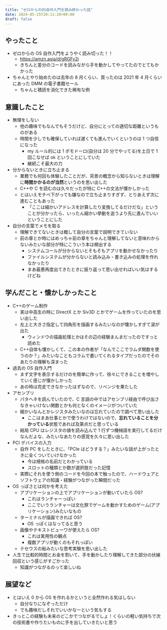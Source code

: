 ```yaml
---
title: "ゼロからのOS自作入門を読み終わった話"
date: 2024-05-25T20:11:20+09:00
draft: false
---
```


## やったこと
* ゼロからの OS 自作入門をようやく読み切った！！
  * https://amzn.asia/d/gRGFy2i
  * きちんと差分のコードを読みながら手を動かしてやってたのでとてもかかった
* ちゃんとやり始めたのは去年の 8 月くらい、買ったのは 2021 年 4 月くらいにあった DMM の電子書籍セール
  * ちゃんと積読を消化できた稀有な例

<!--more-->

## 意識したこと
* 無理をしない
  * 他の趣味でもなんでもそうだけど、自分にとっての適切な距離というものがある
  * 時間を少しでも確保していれば遅くても進んでいくというのは 1 つ自信になった
    * my ルール的には 1 ポモドーロ(自分は 20 分でやってる)を土日で 1 回こなせば ok ということにしていた
    * 継続こそ最大の力
* 分からないときに立ち止まる
  * 業務でも何回も体験したことだが、背景の概念から知らないときは理解に**時間かかるのが当然**というのを思い出した
  * C++や C を読むのは久々だったが特に C++の文法が懐かしかった
  * とはいえモチベ下がっても嫌なので立ち止まりすぎず、とりあえず次に進むこともあった
    * 「ここは細かいアドレスを計算したり変換してるだけだな」ということが分かったら、いったん細かい挙動を追うより先に進んでいいということにした
* 自分の言葉でメモを取る
  * 理解できてないときは概して自分の言葉で説明できていない
  * 前の章とか時にはめっちゃ前の章をちゃんと理解してないと意味わからないみたいな部分が特にこういう本は頻出する
    * システムコールが分からないとそもそもアプリを動かせなかったり
    * ファイルシステムが分からないと読み込み・書き込みの処理を作れなかったり
    * まあ最悪再度出てきたときに振り返って思い出せればいい気はするけどね

## 学んだこと・懐かしかったこと
* C++のゲーム制作
  * 実は中高生の時に DirectX とか Siv3D とかでゲームを作っていたのを思い出した
  * 左上と大きさ指定して四角形を描画するみたいなのが懐かしすぎて涙が出た
    * ウィンドウの描画処理とかはその辺の経験まんまだったのですっと読めた
  * C++自体も懐かしくて、この本の作者が「なんでここでラムダ関数を使うのか？」みたいなこともコラムで書いてくれるタイプだったのでそのあたりの理解も深まった
* 過去の OS 自作入門
  * まず文字を表示するだけのを簡単に作って、徐々にできることを増やしていく感じが懐かしかった
  * あの時は完走できなかったはずなので、リベンジを果たした
* アセンブリ
  * パタヘネを読んでいたので、C 言語の中ではアセンブリ経由で呼び出さなきゃいけない関数とかも何となくのイメージがついていた
  * 細かいなんとかレジスタみたいなのは忘れていたので調べて思い出した
    * ここはまあ仕事とかで使うわけではないので、**忘れていることを分かっている**状態であれば及第点だと思っている
  * 結局 CPU はレジスタの値を読み込んで 1 行ずつ機械語を実行してるだけなんだよな、みたいなあたりの感覚を久々に思い出した
* PCI デバイスの入力
  * 自作 PC をしたときに、「PCIe はどうする？」みたいな話が上がったときに全くついていけなかった
    * 今は規格の名前だとわかっている
    * スロットの種類とか数が選択肢だった記憶
  * 実際にそれを使う側のコードを今回の本で触ったので、ハードウェアとソフトウェアの知識・経験がつながった瞬間だった
* OS っぽさとは何かを考えた
  * アプリケーションの上でアプリケーションが動いていたら OS?
    * これはランチャーっぽい
    * ここでいうランチャーは文化祭でゲームを動かすためのゲーム(アプリケーション)みたいなもの
  * ターミナルが描画できれば OS?
    * OS っぽくはなってると思う
  * 画像やテキストビューワが使えたら OS?
    * これは実用性の観点
    * 複数アプリが動くのもそれっぽい
  * テセウスの船みたいな思考実験を思い出した
* 人生で比較的時間とお金を割いて、手を動かしたり理解してきた部分の伏線回収という感じがすごかった
  * 知識がつながるのって楽しいね

## 展望など
* とはいえ 0 から OS を作れるかというと全然作れる気はしない
  * 自分なりになぞっただけ
  * でも趣味だしそれでいいかなーという気もする
* きっとこの経験も未来のどこかでつながるでしょ！くらいの軽い気持ちで次の技術書や作りたいものに手を出していきたいと思う
